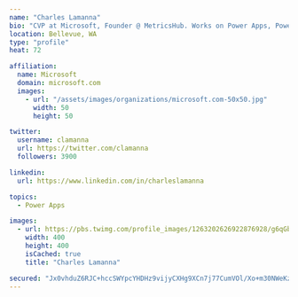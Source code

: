 ```yaml
---
name: "Charles Lamanna"
bio: "CVP at Microsoft, Founder @ MetricsHub. Works on Power Apps, Power Automate, Power Virtual Agent, Common Data Service and Dynamics 365."
location: Bellevue, WA
type: "profile"
heat: 72

affiliation:
  name: Microsoft
  domain: microsoft.com
  images:
    - url: "/assets/images/organizations/microsoft.com-50x50.jpg"
      width: 50
      height: 50

twitter:
  username: clamanna
  url: https://twitter.com/clamanna
  followers: 3900

linkedin:
  url: https://www.linkedin.com/in/charleslamanna

topics:
  - Power Apps

images:
  - url: https://pbs.twimg.com/profile_images/1263202626922876928/g6qGbHZ-_400x400.jpg
    width: 400
    height: 400
    isCached: true
    title: "Charles Lamanna"

secured: "Jx0vhduZ6RJC+hccSWYpcYHDHz9vijyCXHg9XCn7j77CumVOl/Xo+m30NWeKzWyYsrGCnyu1JOmJo9NC6OyzHlhdvwYLmk/a9ewckS8oCZuZINgd4ARFvo7LUFl1lj2qQSlOT+YEldLAhTGLHdnRushKB557f5SdM+6Z8QgeanypkyueahqVW57cyxlkSmqtEcWgLJnju5hqTE/bFxCp1pTL5nRNg8Nbt4MPCzRVzXVyX4dq+rzkTHbU2vDad4PTSmu5DjWSUkRbfRYXPCEk9lUwma/ghYvnjwfJ+7pA8AC2XwF/Vv4A7Oh4axeb8ieCemiWfBIwwWds54QuSYL0CwxYOOV0sKSJq5Sbztk7la6sWnmaIH/UwQca8pFl1c6oOhGEEzh9ILICkiTqiGJ+hnvfQ0Ja7xVyAlNw0b6k2/s=;OnPNJBI9QwP9iaU7E7xFfw=="
---
```


